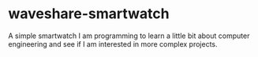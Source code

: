 # waveshare-smartwatch
A simple smartwatch I am programming to learn a little bit about computer engineering and see if I am interested in more complex projects.
